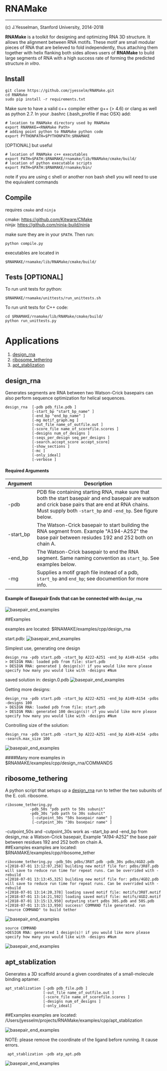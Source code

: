 RNAMake
=======
-----------
(c)  J.Yesselman, Stanford University, 2014-2018

**RNAMake** is a toolkit for designing and optimizing RNA 3D structure. It allows 
the alignment between RNA motifs. These motif are small modular pieces of RNA that are 
believed to fold independently, thus attaching them together with helix flanking both 
sides allows users of **RNAMake** to build large segments of RNA with a high success 
rate of forming the predicted structure _in vitro_.

Install
-------
```
git clone https://github.com/jyesselm/RNAMake.git
cd RNAMake
sudo pip install -r requirements.txt
```

Make sure to have a valid c++ compiler either g++ (> 4.6) or clang as well as python 2.7. In your .bashrc (.bash_profile if mac OSX) add:

```
# location to RNAMake directory used by RNAMake
export RNAMAKE=<RNAMake Path> 
# adding point python to RNAMake python code 
export PYTHONPATH=$PYTHONPATH:$RNAMAKE
```
[OPTIONAL] but useful

```
# location of RNAMake c++ executables 
export PATH=$PATH:$RNAMAKE/rnamake/lib/RNAMake/cmake/build/ 
# location of python executable scripts  
export PATH=$PATH:$RNAMAKE/rnamake/bin/                                                                     
```

note if you are using c shell or another non bash shell you will need to use the equivalent commands


Compile
------- 
requires `cmake` and `ninja`

cmake: https://github.com/Kitware/CMake <br>
ninja: https://github.com/ninja-build/ninja

make sure they are in your `$PATH`. Then run:

```
python compile.py 
```
executables are located in

```
$RNAMAKE/rnamake/lib/RNAMake/cmake/build/
```

Tests [OPTIONAL]
-----
To run unit tests for python:
```
$RNAMAKE/rnamake/unittests/run_unittests.sh
```

To run unit tests for C++ code:

```
cd $RNAMAKE/rnamake/lib/RNAMake/cmake/build/
python run_unittests.py
```


Applications
============
1. <a href="#design_rna">design_rna</a> 
2. <a href="#ribosome_tethering">ribosome_tethering</a> 
3. <a href="#apt_stablization">apt_stablization</a> 

<a id="design_rna"></a>
design_rna
-----------
Generates segments are RNA between two Watson-Crick basepairs can also perform sequence optimization for helical sequences. 

```
design_rna  [-pdb pdb_file.pdb ]
			[-start_bp "start_bp_name" ]
			[-end_bp "end_bp_name" ]
			[-mg motif_graph.mg ]
			[-out_file name_of_outfile.out ]
			[-score_file name_of_scorefile.scores ]
			[-designs num_of_designs ]
			[-seqs_per_design seq_per_designs ]
			[-search.accept_score accept_score]
			[-show_sections ]
			[-mc ]
			[-only_ideal]
			[-verbose ]
```
#### Required Arguments

Argument  | Description
------------- | -------------
-pdb		    | PDB file containing starting RNA, make sure that both the start basepair and end basepair are watson and crick base pairs that are end at RNA chains. Must supply both `-start_bp` and `-end_bp`. See figure below.
-start_bp			    | The Watson-Crick basepair to start building the RNA segment from. Example "A194-A252" the base pair between resiudes 192 and 252 both on chain A. 
-end_bp			 |	The Watson-Crick basepair to end the RNA segment. Same naming convention as `start_bp`. See examples below.
-mg			    | Supplies a motif graph file instead of a pdb, `start_bp` and `end_bp`; see documention for more info. 

#### Example of Basepair Ends that can be connected with `design_rna`

![basepair_end_examples](readme_resources/ggaa_tetraloop.png "Basepair End Example")

##Examples

examples are located: $RNAMAKE/examples/cpp/design_rna


start.pdb:
![basepair_end_examples](readme_resources/ggaa_tetraloop.png "Basepair End Example")


Simplest use, generating one design

```
design_rna -pdb start.pdb -start_bp A222-A251 -end_bp A149-A154 -pdbs
> DESIGN RNA: loaded pdb from file: start.pdb
> DESIGN RNA: generated 1 design(s)! if you would like more please specify how many you would like with -designs #Num
```
saved solution in: design.0.pdb
![basepair_end_examples](readme_resources/solution_1.png "RNAMake Solution")

Getting more designs:

```
design_rna -pdb start.pdb -start_bp A222-A251 -end_bp A149-A154 -pdbs -designs 100
> DESIGN RNA: loaded pdb from file: start.pdb
> DESIGN RNA: generated 100 design(s)! if you would like more please specify how many you would like with -designs #Num
```

Controlling size of the solution:

```
design_rna -pdb start.pdb -start_bp A222-A251 -end_bp A149-A154 -pdbs -search.max_size 100
```

![basepair_end_examples](readme_resources/controlling_size.png "Controlling the size of solutions")

####Many more examples in $RNAMAKE/examples/cpp/design_rna/COMMANDS

<a id="ribosome_tethering"></a>
ribosome_tethering
-----------
A python script that setups up a <a href="#design_rna">design_rna</a> run to tether the two subunits of the E. coli. ribosome.

```
ribosome_tethering.py 
		   -pdb_50s "pdb path to 50s subunit"
		   -pdb_30s "pdb path to 30s subunit"
			[-cutpoint_50s "50s basepair name" ]
			[-cutpoint_30s "30s basepair name" ]
```
-cutpoint\_50s and -cutpoint\_30s work as -start\_bp and -end\_bp from design_rna: a Watson-Crick basepair, Example "A194-A252" the base pair between residues 192 and 252 both on chain A.  		
##Examples
examples are located: $RNAMAKE/examples/cpp/ribosome_tether

```
ribosome_tethering.py -pdb_50s pdbs/3R8T.pdb -pdb_30s pdbs/4GD2.pdb
>[2018-07-01 13:12:07,258] building new motif file for: pdbs/3R8T.pdb will save to reduce run time for repeat runs. Can be overrided with -rebuild
>[2018-07-01 13:13:45,325] building new motif file for: pdbs/4GD2.pdb will save to reduce run time for repeat runs. Can be overrided with -rebuild
>[2018-07-01 13:14:20,378] loading saved motif file: motifs/3R8T.motif
>[2018-07-01 13:14:21,592] loading saved motif file: motifs/4GD2.motif
>[2018-07-01 13:15:13,950] outputing start pdbs 30S.pdb and 50S.pdb
>[2018-07-01 13:15:13,950] success! COMMAND file generated. run "source COMMAND" to build tether
```

![basepair_end_examples](readme_resources/ribosome_start.png "")

```
source COMMAND
>DESIGN RNA: generated 1 design(s)! if you would like more please specify how many you would like with -designs #Num
```
![basepair_end_examples](readme_resources/ribosome_solution.png "")

<a id="apt_stablization"></a>
apt_stablization
-----------
Generates a 3D scaffold around a given coordinates of a small-molecule binding aptamer. 

```
apt_stablization [-pdb pdb_file.pdb ]
				 [-out_file name_of_outfile.out ]
				 [-score_file name_of_scorefile.scores ]
				 [-designs num_of_designs ]
				 [-only_ideal]
```

##Examples
examples are located: /Users/jyesselm/projects/RNAMake/examples/cpp/apt_stablization

![basepair_end_examples](readme_resources/atp_apt.png "ATP aptamer")

NOTE: please remove the coordinate of the ligand before running. It cause errors.

```
 apt_stablization -pdb atp_apt.pdb
```
![basepair_end_examples](readme_resources/finished_apt_stablization.png "ATP aptamer")



